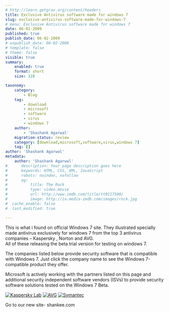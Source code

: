 ```yaml
---
# http://learn.getgrav.org/content/headers
title: Exclusive Antivirus software made for windows 7
slug: exclusive-antivirus-software-made-for-windows-7
# menu: Exclusive Antivirus software made for windows 7
date: 06-02-2009
published: true
publish_date: 06-02-2009
# unpublish_date: 06-02-2009
# template: false
# theme: false
visible: true
summary:
    enabled: true
    format: short
    size: 128

taxonomy:
    category:
        - Blog
    tag:
        - download
        - microsoft
        - software
        - virus
        - windows 7
    author:
        - 'Shashank Agarwal'
    migration-status: review
    category: [download,microsoft,software,virus,windows 7]
    tag: []
author: 'Shashank Agarwal'
metadata:
    author: 'Shashank Agarwal'
#      description: Your page description goes here
#      keywords: HTML, CSS, XML, JavaScript
#      robots: noindex, nofollow
#      og:
#          title: The Rock
#          type: video.movie
#          url: http://www.imdb.com/title/tt0117500/
#          image: http://ia.media-imdb.com/images/rock.jpg
#  cache_enable: false
#  last_modified: true

---
```


This is what i found on official Windows 7 site. They illustrated specially made antivirus exclusively for windows 7 from the top 3 antivirus companies – Kaspersky , Norton and AVG.  
All of these releasing the beta trial version for testing on windows 7.

The companies listed below provide security software that is compatible with Windows 7. Just click the company name to see the Windows 7-compatible product they offer.

 

 Microsoft is actively working with the partners listed on this page and additional security independent software vendors (ISVs) to provide security software solutions tested on the Windows 7 Beta.

 

 [![Kaspersky Lab](http://www.microsoft.com/library/media/1033/windows/images/antivirus-partners/kaspersky-lab.jpg)](http://view.atdmt.com/action/mrtwxp_winftpwin7securitysoftwarekaspersky) [![AVG](http://www.microsoft.com/library/media/1033/windows/images/antivirus-partners/avg.jpg)](http://view.atdmt.com/action/mrtwxp_winftpwin7securitysoftwareavg) [![Symantec](http://www.microsoft.com/library/media/1033/windows/images/antivirus-partners/symantec.jpg)](http://view.atdmt.com/action/mrtwxp_winftpwin7securitysoftwaresymantec)

Go to our new site- shankee.com
